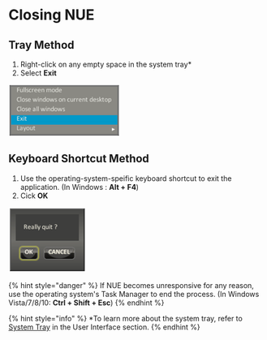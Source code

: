 # Closing NUE

## Tray Method

1. Right-click on any empty space in the system tray\*
2. Select **Exit**

![](../.gitbook/assets/exit1.PNG)

## Keyboard Shortcut Method

1. Use the operating-system-speific keyboard shortcut to exit the application. \(In Windows : **Alt + F4**\)
2. Cick **OK**

![](../.gitbook/assets/exit2.PNG)

{% hint style="danger" %}
If NUE becomes unresponsive for any reason, use the operating system's Task Manager to end the process. \(In Windows Vista/7/8/10: **Ctrl + Shift + Esc**\)
{% endhint %}

{% hint style="info" %}
\*To learn more about the system tray, refer to [System Tray](../user-interface-nue-desktop/system-tray/) in the User Interface section.
{% endhint %}

